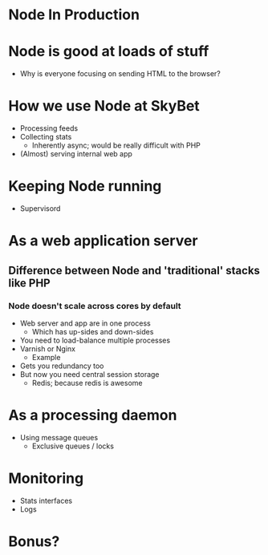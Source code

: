 # Node In Production

# Node is good at loads of stuff
* Why is everyone focusing on sending HTML to the browser?

# How we use Node at SkyBet
* Processing feeds
* Collecting stats
    * Inherently async; would be really difficult with PHP
* (Almost) serving internal web app

# Keeping Node running
* Supervisord

# As a web application server

## Difference between Node and 'traditional' stacks like PHP

### Node doesn't scale across cores by default
* Web server and app are in one process
    * Which has up-sides and down-sides
* You need to load-balance multiple processes
* Varnish or Nginx
    * Example
* Gets you redundancy too
* But now you need central session storage
    * Redis; because redis is awesome

# As a processing daemon
* Using message queues
    * Exclusive queues / locks

# Monitoring
* Stats interfaces
* Logs

# Bonus?
